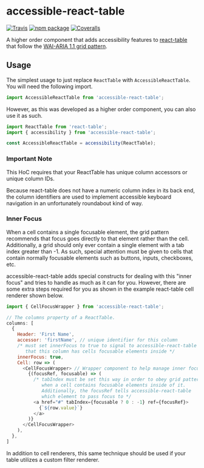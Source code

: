 # accessible-react-table

[![Travis][build-badge]][build]
[![npm package][npm-badge]][npm]
[![Coveralls][coveralls-badge]][coveralls]

A higher order component that adds accessibility features to [react-table](https://react-table.js.org/)
that follow the [WAI-ARIA 1.1 grid pattern](https://www.w3.org/TR/wai-aria-practices/#grid).

## Usage
The simplest usage to just replace `ReactTable` with `AccessibleReactTable`. You will need the following import.
```js
import AccessibleReactTable from 'accessible-react-table';
```

However, as this was developed as a higher order component, you can also use it as such.
```js
import ReactTable from 'react-table';
import { accessibility } from 'accessible-react-table';

const AccessibleReactTable = accessibility(ReactTable);
```

### Important Note

This HoC requires that your ReactTable has unique column accessors or unique column IDs.

Because react-table does not have a numeric column index in its back end, the column identifiers are used to
implement accessible keyboard navigation in an unfortunately roundabout kind of way.

### Inner Focus
When a cell contains a single focusable element, the grid pattern recommends that focus goes directly
to that element rather than the cell. Additionally, a grid should only ever contain a single element with a
tab index greater than -1. As such, special attention must be given to cells that contain normally focusable
elements such as buttons, inputs, checkboxes, etc.

accessible-react-table adds special constructs for dealing with this "inner focus" and tries to handle as much
as it can for you. However, there are some extra steps required for you as shown in the example react-table
cell renderer shown below.

```js
import { CellFocusWrapper } from 'accessible-react-table';

// The columns property of a ReactTable.
columns: [
  {
    Header: 'First Name',
    accessor: 'firstName', // unique identifier for this column
    /* must set innerFocus to true to signal to accessible-react-table
       that this column has cells focusable elements inside */
    innerFocus: true,
    Cell: row => (
      <CellFocusWrapper> // Wrapper component to help manage inner focus
        {(focusRef, focusable) => (
          /* tabIndex must be set this way in order to obey grid pattern
             when a cell contains focusable elements inside of it.
             Additionally, the focusRef tells accessible-react-table
             which element to pass focus to */
          <a href="#" tabIndex={focusable ? 0 : -1} ref={focusRef}>
            {`${row.value}`}
          </a>
        )}
      </CellFocusWrapper>
    ),
  },
]
```

In addition to cell renderers, this same technique should be used if your table utilizes a custom filter
renderer.

[build-badge]: https://img.shields.io/travis/dumptruckman/accessible-react-table/master.png?style=flat-square
[build]: https://travis-ci.org/dumptruckman/accessible-react-table

[npm-badge]: https://img.shields.io/npm/v/accessible-react-table.png?style=flat-square
[npm]: https://www.npmjs.org/package/accessible-react-table

[coveralls-badge]: https://img.shields.io/coveralls/dumptruckman/accessible-react-table/master.png?style=flat-square
[coveralls]: https://coveralls.io/github/dumptruckman/accessible-react-table
